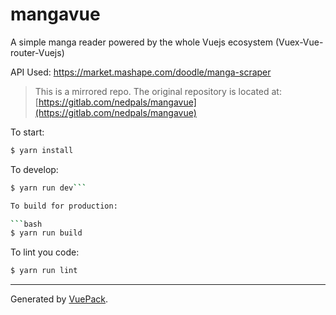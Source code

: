# mangavue
A simple manga reader powered by the whole Vuejs ecosystem (Vuex-Vue-router-Vuejs)

API Used: https://market.mashape.com/doodle/manga-scraper

> This is a mirrored repo. The original repository is located at: [https://gitlab.com/nedpals/mangavue](https://gitlab.com/nedpals/mangavue)

To start:

```bash
$ yarn install
```

To develop:

```bash
$ yarn run dev```

To build for production:

```bash
$ yarn run build
```

To lint you code:

```bash
$ yarn run lint
```


---

Generated by [VuePack](https://github.com/egoist/vuepack).
